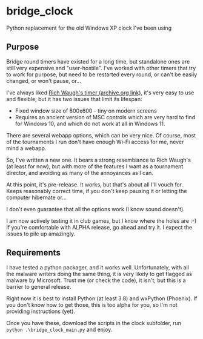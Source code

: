 # bridge_clock

Python replacement for the old Windows XP clock I've been using

## Purpose

Bridge round timers have existed for a long time, but standalone ones are still
very expensive and "user-hostile".  I've worked with other timers that try to 
work for purpose, but need to be restarted every round, or can't be easily changed,
or won't pause, or...

I've always liked
[Rich Waugh's timer (archive.org link)](https://web.archive.org/web/20101120153843/http://bridgeace.com/bridgeprograms.htm),
it's very easy to use and flexible, but it has two issues that limit its lifespan:
   - Fixed window size of 800x600 - tiny on modern screens
- Requires an ancient version of MSC controls
  which are very hard to find for Windows 10,
  and which do not work at all in Windows 11.

There are several webapp options, which can be very nice.
Of course, most of the tournaments I run don't have enough Wi-Fi access for me,
never mind a webapp.

So, I've written a new one.
It bears a strong resemblance to Rich Waugh's (at least for now), but with
more of the features I want as a tournament director,
and avoiding as many of the annoyances as I can.

At this point, it's pre-release. It works, but that's about all I'll vouch for.
Keeps reasonably correct time, if you don't keep pausing it or letting the
computer hibernate or...

I don't even guarantee that all the options work (I know sound doesn't).

I am now actively testing it in club games, but I know where the holes are :-)
If you're comfortable with ALPHA release, go ahead and try it.
I expect the issues to pile up amazingly.

## Requirements

I have tested a python packager, and it works well.
Unfortunately, with all the malware writers doing the same thing, it is very likely
to get flagged as malware by Microsoft.
Trust me (or check the code), it isn't; but this is a barrier to general release.

Right now it is best to install Python (at least 3.8) and wxPython (Phoenix).
If you don't know how to get those, this is too alpha for you,
so I'm not providing instructions (yet).

Once you have these, download the scripts in the clock subfolder, 
run `python .\bridge_clock_main.py` and enjoy.